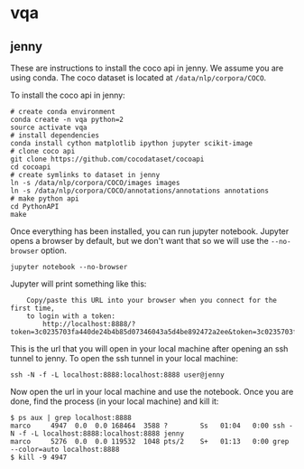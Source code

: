 # vqa

## jenny

These are instructions to install the coco api in jenny.
We assume you are using conda.
The coco dataset is located at `/data/nlp/corpora/COCO`.

To install the coco api in jenny:
```
# create conda environment
conda create -n vqa python=2
source activate vqa
# install dependencies
conda install cython matplotlib ipython jupyter scikit-image
# clone coco api
git clone https://github.com/cocodataset/cocoapi
cd cocoapi
# create symlinks to dataset in jenny
ln -s /data/nlp/corpora/COCO/images images
ln -s /data/nlp/corpora/COCO/annotations/annotations annotations
# make python api
cd PythonAPI
make
```
Once everything has been installed, you can run jupyter notebook.
Jupyter opens a browser by default, but we don't want that so we will
use the `--no-browser` option.
```
jupyter notebook --no-browser
```
Jupyter will print something like this:
```
    Copy/paste this URL into your browser when you connect for the first time,
    to login with a token:
        http://localhost:8888/?token=3c0235703fa440de24b4b85d07346043a5d4be892472a2ee&token=3c0235703fa440de24b4b85d07346043a5d4be892472a2ee
```
This is the url that you will open in your local machine after opening an ssh tunnel to jenny.
To open the ssh tunnel in your local machine:
```
ssh -N -f -L localhost:8888:localhost:8888 user@jenny
```
Now open the url in your local machine and use the notebook.
Once you are done, find the process (in your local machine) and kill it:
```
$ ps aux | grep localhost:8888
marco     4947  0.0  0.0 168464  3588 ?        Ss   01:04   0:00 ssh -N -f -L localhost:8888:localhost:8888 jenny
marco     5276  0.0  0.0 119532  1048 pts/2    S+   01:13   0:00 grep --color=auto localhost:8888
$ kill -9 4947
```
